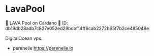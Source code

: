 # LavaPool

🌋 LAVA Pool on Cardano 🌋
ID: db19db28adb7c827e052ed29bcbf14ff6cab2272b65f7b2ce485048e

DigitalOcean vps.

- perenelle
  https://perenelle.io